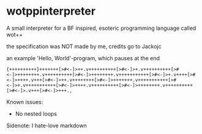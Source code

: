 # wotppinterpreter
A small interpreter for a BF inspired, esoteric programming language called wot++

the specification was NOT made by me, credits go to Jackojc

an example 'Hello, World'-program, which pauses at the end

```{++++++++++}+++++++[>#<-]>++.v++++++++++[>#<-]>+.v++++++++++[>#<-]>++++++++.v++++++++++[>#<-]>++++++++.v+++++++++++[>#<-]>+.v++++[>#<-]>++++.v+++[>#<-]>++.v++++++++[>#<-]>+++++++.v+++++++++++[>#<-]>+.v+++++++++++[>#<-]>++++.v++++++++++[>#<-]>++++++++.v++++++++++[>#<-]>.v+++[>#<-]>+++.,```

Known issues:

* No nested loops



Sidenote: I hate-love markdown
